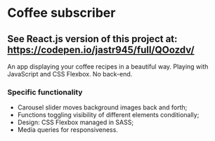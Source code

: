# Coffee subscriber
## See React.js version of this project at: https://codepen.io/jastr945/full/QOozdv/
An app displaying your coffee recipes in a beautiful way. Playing with JavaScript and CSS Flexbox. No back-end.
### Specific functionality
- Carousel slider moves background images back and forth;
- Functions toggling visibility of different elements conditionally;
- Design: CSS Flexbox managed in SASS;
- Media queries for responsiveness.
 
